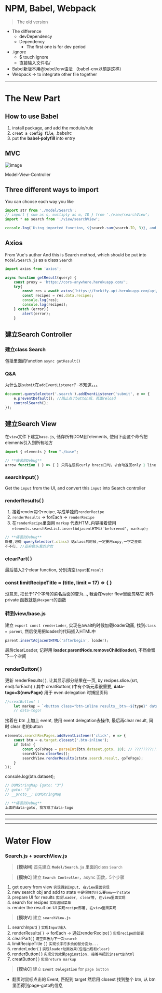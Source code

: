# NPM, Babel, Webpack
> The old version
- The difference
    - devDependency
    - Dependency
        - The first one is for dev period
- .ignore
    - $ touch ignore
    - 直接输入文件名/
- Babel新版本用@babel/env语法 （babel-env以前是这样）
- Webpack -> to integrate other file together



---
# The New Part
## How to use Babel
1. install package, and add the module/rule
2. **`creat a config file`**, .babelrc
3. put the **babel-polyfill** into entry



## MVC
![image](https://user-images.githubusercontent.com/57960778/69845223-7a247e00-1235-11ea-92fe-38adc44cc5b6.png)

Model-View-Controller



## Three different ways to import
You can choose each way you like
```js
import str from './model/Search';
// import { sum as s, multiply as m, ID } from './view/searchView';
import * as search from './view/searchView';

console.log(`Using imported function, ${search.sum(search.ID, 3)}, and multiply ${search.multiply(3,5)}, ${str}`);
```



## Axios
From Vue's author
And this is Search method, which should be put into `Model/Search.js` as a class `Search`
```js
import axios from 'axios';

async function getResult(query) {
    const proxy = 'https://cors-anywhere.herokuapp.com/';
    try{
        const res = await axios(`https://forkify-api.herokuapp.com/api/search?&q=${query}`);
        const recipes = res.data.recipes;
        console.log(res);
        console.log(recipes);
    } catch (error){
        alert(error);
    }
```


## 建立Search Controller
### 建立class Search
包括里面的function `async getResult()`


### Q&A
为什么是`submit`在`addEventListener`?
-不知道。。。
```js
document.querySelector('.search').addEventListener('submit', e => {
    e.preventDefault(); //阻止点了button后，页面reload
    controlSearch();
});
```


## 建立Search View
在`view`文件下建立`base.js`, 储存所有DOM到`elements, 使用下面这个命令把elements引入到所有地方
```js
import { elements } from "./base";
```
```js
// **痛苦的Debug**
arrow function ( ) => { } 只有在没有curly brace{}时，才自动返回only 1 line
```

### searchInput( )
Get the `input` from the UI, and convert this `input` into Search controller


### renderResults( )
1. 接着render每个recipe, 写成单独的`renderRecipe` 
2. `renderResults` -> forEach -> `renderRecipe`
3. 在`renderRecipe`里面用 `markup` 代表HTML内容接着使用 
`elements.searchResList.insertAdjacentHTML('beforeend', markup);`
```js
// **痛苦的Debug**
卧槽,记得 querySelector(.class) 选class的时候,一定要用copy,一字之差都
不不行, //亚麻色头发的少女
```

### clearPart( )
最后插入2个clear function, 分别清空`input`和`result`


### const limitRecipeTitle = (title, limit = 17) => { }
没意思, 把长于17个字母的菜名后面的变为..., 我会在water flow里面忽略它
另外 private 函数就是`非export`的函数


### 转到view/base.js
建立 `export const renderLoder`, 实现在await的时候加载loader动画, 找到`class = parent`, 然后使用把loader的代码插入HTML中
```js
parent.insertAdjacentHTML('afterbegin', loader); 
```
最后clearLoader, 记得用 **loader.parentNode.removeChild(loader)**, 不然会留下一个空间


### renderButton( )
更新 renderResults( ), 让其显示部分结果在一页, by recipes.slice.(srt, end).forEach( )
其中 creatButton( )中有个新元素很重要, **data-togo=${newPage}** 用于 even delegation 时捕捉页码
```js
//creatButton( )
    let markup = `<button class="btn-inline results__btn--${type}" data-togo=${newPage} > `;
    // data-togo!
```
接着在 btn 上加上 event, 使用 event delegation去操作, 最后再clear result, 同时 clear 老的button
```js
elements.searchResPages.addEventListener('click', e => {
    const btn = e.target.closest('.btn-inline');
    if (btn) {
        const goToPage = parseInt(btn.dataset.goto, 10); // ????????!!!!!!   dataset, 10
        searchView.clearRes();
        searchView.renderResults(state.search.result, goToPage);
    }
});
```

console.log(btn.dataset);
```js
// DOMStringMap {goto: "3"}
// goto: "3"
// __proto__: DOMStringMap
```

```js
// **痛苦的Debug**
上面的data-goto, 我写成了data-togo
```







---
---
---
# Water Flow
### Search.js + searchView.js
>**[模块M]** 首先建立 **`Model/Search.js`** 里面的class `Search` 

>**[模块C]** 建立 **`Search Controller`**，async 函数，5个步骤

1. get query from view `实现得到Input, 在view里面实现`
2. new search obj and add to state `不是很懂为什么要new一个state`
3. prepare UI for results `实现loader, clear等, 在view里面实现`
4. search for recipes `实现返回菜单`
5. render the result on UI `实现recipe部署, 在view里面实现`

>**[模块V]** 建立 **`searchView.js`** 

1. searchInput( ) `实现Input输入`
2. renderResults( ) -> forEach -> 通过renderRecipe( ) `实现recipe的部署`
3. clearPart( ) `清空面板为下一次search`
4. limitRecipeTitle ( ) `实现长字符多余的部分变为...`
5. renderLoder( ) `实现loader动画效果(包括出现和clear)`
6. renderButton( ) `实现分页效果pagination, 接着再把其insert到html`
7. creatButton( ) `实现return markup`

>**[模块C]** 建立 **`Event Delegation`** for `page button`

- 翻页时鼠标点击的 Event, 匹配到 target 然后用 closest 找到整个 btn, 从 btn 里面得到page-goto的信息







